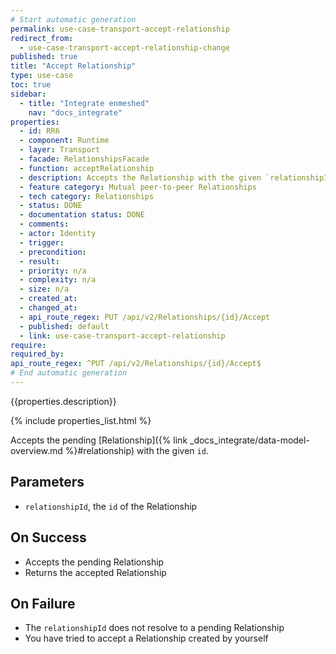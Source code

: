 ```yaml
---
# Start automatic generation
permalink: use-case-transport-accept-relationship
redirect_from:
  - use-case-transport-accept-relationship-change
published: true
title: "Accept Relationship"
type: use-case
toc: true
sidebar:
  - title: "Integrate enmeshed"
    nav: "docs_integrate"
properties:
  - id: RR6
  - component: Runtime
  - layer: Transport
  - facade: RelationshipsFacade
  - function: acceptRelationship
  - description: Accepts the Relationship with the given `relationshipId`.
  - feature category: Mutual peer-to-peer Relationships
  - tech category: Relationships
  - status: DONE
  - documentation status: DONE
  - comments:
  - actor: Identity
  - trigger:
  - precondition:
  - result:
  - priority: n/a
  - complexity: n/a
  - size: n/a
  - created_at:
  - changed_at:
  - api_route_regex: PUT /api/v2/Relationships/{id}/Accept
  - published: default
  - link: use-case-transport-accept-relationship
require:
required_by:
api_route_regex: ^PUT /api/v2/Relationships/{id}/Accept$
# End automatic generation
---
```


{{properties.description}}

{% include properties_list.html %}

Accepts the pending [Relationship]({% link _docs_integrate/data-model-overview.md %}#relationship) with the given `id`.

## Parameters

- `relationshipId`, the `id` of the Relationship

## On Success

- Accepts the pending Relationship
- Returns the accepted Relationship

## On Failure

- The `relationshipId` does not resolve to a pending Relationship
- You have tried to accept a Relationship created by yourself
